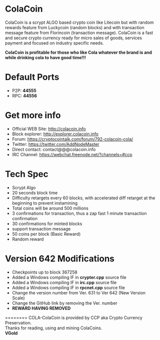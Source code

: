 ColaCoin
========
ColaCoin is a scrypt ALGO based crypto coin like Litecoin but with random rewards feature from Luckycoin (random blocks) and with transaction message feature from Florincoin (transaction message).
ColaCoin is a fast and secure crypto currency ready for micro sales of goods, services payment and focused on industry specific needs.

**ColaCoin is profitable for those who like Cola whatever the brand is and while drinking cola to have good time!!!**


Default Ports
========
* P2P: **44555**
* RPC: **44556**


Get more info
========
* Official WEB Site: http://colacoin.info
* Block explorer: http://explorer.colacoin.info
* Forum: https://cryptocointalk.com/forum/792-colacoin-cola/
* Twitter: https://twitter.com/AddNodeMaster
* Direct contact: contact@@@colacoin.info
* IRC Channel: https://webchat.freenode.net/?channels=#ccp


Tech Spec
========
* Scrypt Algo
* 20 seconds block time
* Difficulty retargets every 60 blocks, with accelerated diff retarget at the beginning to prevent instamining 
* Total coins will be around 500 millions
* 3 confirmations for transaction, thus a zap fast 1 minute transaction confirmation
* 30 confirmations for minted blocks
* support transaction message
* 50 coins per block (Basic Reward)
* Random reward




Version 642 Modifications
========
* Checkpoints up to block 367258
* Added a Windows compiling IF in **crypter.cpp** source file
* Added a Windows compiling IF in **irc.cpp** source file
* Added a Windows compiling IF in **rpcnet.cpp** source file
* Change the version number from Ver. 631 to Ver 642 (New Version Scale)
* Change the GitHub link by removing the Ver. number
* **REWARD HAVING REMOVED**

========
COLA-ColaCoin is provided by CCP aka Crypto Currency Preservation.  
Thanks for reading, using and mining ColaCoins.  
**VGold**






